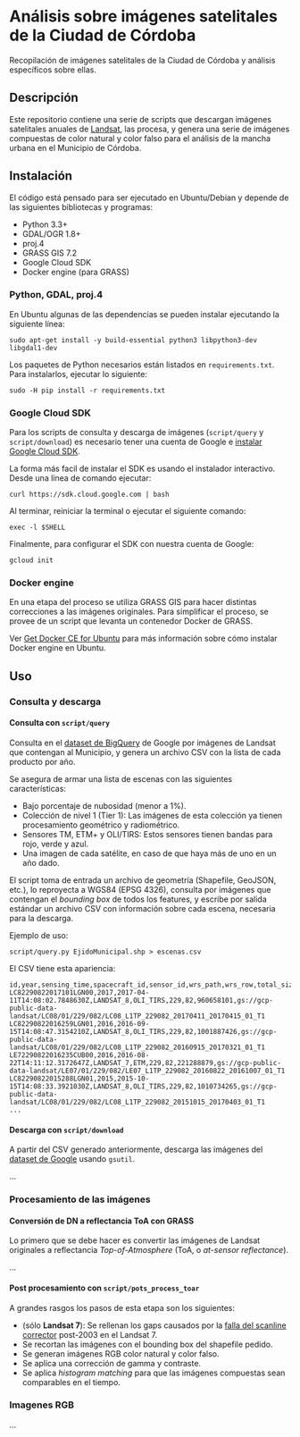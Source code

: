 # Análisis sobre imágenes satelitales de la Ciudad de Córdoba

Recopilación de imágenes satelitales de la Ciudad de Córdoba y análisis
específicos sobre ellas.

## Descripción

Este repositorio contiene una serie de scripts que descargan imágenes
satelitales anuales de [Landsat](https://es.wikipedia.org/wiki/Landsat), las
procesa, y genera una serie de imágenes compuestas de color natural y color
falso para el análisis de la mancha urbana en el Municipio de Córdoba.

## Instalación

El código está pensado para ser ejecutado en Ubuntu/Debian y depende de las
siguientes bibliotecas y programas:

* Python 3.3+
* GDAL/OGR 1.8+
* proj.4
* GRASS GIS 7.2
* Google Cloud SDK
* Docker engine (para GRASS)

### Python, GDAL, proj.4

En Ubuntu algunas de las dependencias se pueden instalar ejecutando la
siguiente línea:

```
sudo apt-get install -y build-essential python3 libpython3-dev libgdal1-dev
```

Los paquetes de Python necesarios están listados en `requirements.txt`. Para
instalarlos, ejecutar lo siguiente:

```
sudo -H pip install -r requirements.txt
```

### Google Cloud SDK

Para los scripts de consulta y descarga de imágenes (`script/query` y
`script/download`) es necesario tener una cuenta de Google e [instalar Google
Cloud SDK](https://cloud.google.com/sdk/downloads).

La forma más facil de instalar el SDK es usando el instalador interactivo.
Desde una línea de comando ejecutar:

```
curl https://sdk.cloud.google.com | bash
```

Al terminar, reiniciar la terminal o ejecutar el siguiente comando:

```
exec -l $SHELL
```

Finalmente, para configurar el SDK con nuestra cuenta de Google:

```
gcloud init
```

### Docker engine

En una etapa del proceso se utiliza GRASS GIS para hacer distintas correcciones
a las imágenes originales.  Para simplificar el proceso, se provee de un script que
levanta un contenedor Docker de GRASS.

Ver [Get Docker CE for
Ubuntu](https://docs.docker.com/engine/installation/linux/docker-ce/ubuntu/#install-from-a-package)
para más información sobre cómo instalar Docker engine en Ubuntu.

## Uso

### Consulta y descarga

#### Consulta con `script/query`

Consulta en el [dataset de
BigQuery](https://bigquery.cloud.google.com/table/bigquery-public-data:cloud_storage_geo_index.landsat_index)
de Google por imágenes de Landsat que contengan al Municipio, y genera un
archivo CSV con la lista de cada producto por año.

Se asegura de armar una lista de escenas con las siguientes características:

* Bajo porcentaje de nubosidad (menor a 1%).
* Colección de nivel 1 (Tier 1): Las imágenes de esta colección ya tienen
  procesamiento geométrico y radiométrico.
* Sensores TM, ETM+ y OLI/TIRS: Estos sensores tienen bandas para rojo, verde y azul.
* Una imagen de cada satélite, en caso de que haya más de uno en un año dado.

El script toma de entrada un archivo de geometría (Shapefile, GeoJSON, etc.),
lo reproyecta a WGS84 (EPSG 4326), consulta por imágenes que contengan el
*bounding box* de todos los features, y escribe por salida estándar un archivo
CSV con información sobre cada escena, necesaria para la descarga.

Ejemplo de uso:

```
script/query.py EjidoMunicipal.shp > escenas.csv
```

El CSV tiene esta apariencia:

```
id,year,sensing_time,spacecraft_id,sensor_id,wrs_path,wrs_row,total_size,base_url
LC82290822017101LGN00,2017,2017-04-11T14:08:02.7848630Z,LANDSAT_8,OLI_TIRS,229,82,960658101,gs://gcp-public-data-landsat/LC08/01/229/082/LC08_L1TP_229082_20170411_20170415_01_T1
LC82290822016259LGN01,2016,2016-09-15T14:08:47.3154210Z,LANDSAT_8,OLI_TIRS,229,82,1001887426,gs://gcp-public-data-landsat/LC08/01/229/082/LC08_L1TP_229082_20160915_20170321_01_T1
LE72290822016235CUB00,2016,2016-08-22T14:11:12.3172647Z,LANDSAT_7,ETM,229,82,221288879,gs://gcp-public-data-landsat/LE07/01/229/082/LE07_L1TP_229082_20160822_20161007_01_T1
LC82290822015288LGN01,2015,2015-10-15T14:08:33.3921030Z,LANDSAT_8,OLI_TIRS,229,82,1010734265,gs://gcp-public-data-landsat/LC08/01/229/082/LC08_L1TP_229082_20151015_20170403_01_T1
...
```


#### Descarga con `script/download`

A partir del CSV generado anteriormente, descarga las imágenes del [dataset de
Google](https://cloud.google.com/storage/docs/public-datasets/landsat) usando
`gsutil`.

...

### Procesamiento de las imágenes

#### Conversión de DN a reflectancia ToA con GRASS

Lo primero que se debe hacer es convertir las imágenes de Landsat originales a
reflectancia *Top-of-Atmosphere* (ToA, o *at-sensor reflectance*).

...

#### Post procesamiento con `script/pots_process_toar`

A grandes rasgos los pasos de esta etapa son los siguientes:

* (sólo **Landsat 7**): Se rellenan los gaps causados por la
  [falla del scanline corrector](https://landsat.usgs.gov/slc-products-background)
  post-2003 en el Landsat 7.
* Se recortan las imágenes con el bounding box del shapefile pedido.
* Se generan imágenes RGB color natural y color falso.
* Se aplica una corrección de gamma y contraste.
* Se aplica *histogram matching* para que las imágenes compuestas
  sean comparables en el tiempo.

### Imagenes RGB

...

